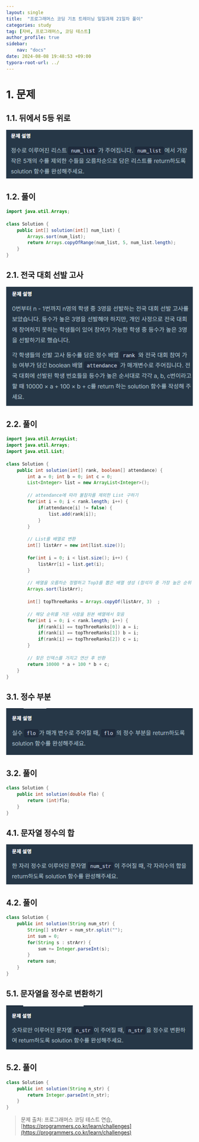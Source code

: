 ```yaml
---
layout: single
title:  "프로그래머스 코딩 기초 트레이닝 일일과제 21일차 풀이"
categories: study
tag: [자바, 프로그래머스, 코딩 테스트]
author_profile: true
sidebar:
    nav: "docs"
date: 2024-08-08 19:48:53 +09:00
typora-root-url: ../
---
```








# 1. 문제



## 1.1. 뒤에서 5등 위로

![image-20240808184544102](/images/2024-08-07-practice-programmers-21/image-20240808184544102.png)



## 1.2. 풀이

```java
import java.util.Arrays;

class Solution {
    public int[] solution(int[] num_list) {
    	Arrays.sort(num_list);
    	return Arrays.copyOfRange(num_list, 5, num_list.length);
    }
}
```



## 2.1. 전국 대회 선발 고사

![image-20240808185306507](/images/2024-08-07-practice-programmers-21/image-20240808185306507.png)





## 2.2. 풀이

```java
import java.util.ArrayList;
import java.util.Arrays;
import java.util.List;

class Solution {
    public int solution(int[] rank, boolean[] attendance) {
    	int a = 0; int b = 0; int c = 0;
    	List<Integer> list = new ArrayList<Integer>();
    	
    	// attendance에 따라 불참자를 제외한 List 구하기
    	for(int i = 0; i < rank.length; i++) {
    		if(attendance[i] != false) {
    			list.add(rank[i]);
    		}
    	}
    	
    	// List를 배열로 변환
    	int[] listArr = new int[list.size()];
    	
    	for(int i = 0; i < list.size(); i++) {
    		listArr[i] = list.get(i);
    	}
    	
    	// 배열을 오름차순 정렬하고 Top3를 뽑은 배열 생성 (참석자 중 가장 높은 순위 3개)
    	Arrays.sort(listArr);
    	
    	int[] topThreeRanks = Arrays.copyOf(listArr, 3)  ;
    	
    	// 해당 순위를 거둔 사람을 원본 배열에서 찾음
    	for(int i = 0; i < rank.length; i++) {
    		if(rank[i] == topThreeRanks[0]) a = i;
    		if(rank[i] == topThreeRanks[1]) b = i;
    		if(rank[i] == topThreeRanks[2]) c = i;
    	}
    	
    	// 찾은 인덱스를 가지고 연산 후 반환
    	return 10000 * a + 100 * b + c;
    }
}
```





## 3.1. 정수 부분

![image-20240808194135513](/images/2024-08-07-practice-programmers-21/image-20240808194135513.png)



## 3.2. 풀이

```java
class Solution {
    public int solution(double flo) {
		return (int)flo;
	}
}
```





## 4.1. 문자열 정수의 합

![image-20240808194411725](/images/2024-08-07-practice-programmers-21/image-20240808194411725.png)



## 4.2. 풀이

```java
class Solution {
    public int solution(String num_str) {
    	String[] strArr = num_str.split("");
    	int sum = 0;
    	for(String s : strArr) {
    		sum += Integer.parseInt(s);
    	}
		return sum;
	}
}
```





## 5.1. 문자열을 정수로 변환하기

![image-20240808194740704](/images/2024-08-07-practice-programmers-21/image-20240808194740704.png)



## 5.2. 풀이

```java
class Solution {
    public int solution(String n_str) {
		return Integer.parseInt(n_str);
	}
}
```





> 문제 출처: 프로그래머스 코딩 테스트 연습, [https://programmers.co.kr/learn/challenges](https://programmers.co.kr/learn/challenges)
